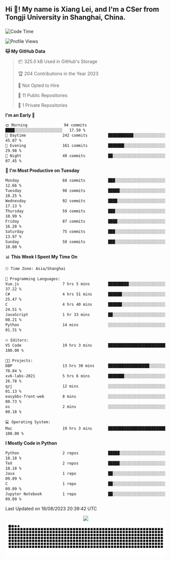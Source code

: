 <h2 align="left">Hi 👋! My name is Xiang Lei, and I'm a CSer from Tongji University in Shanghai, China.</h2>

###

<!--START_SECTION:waka-->
![Code Time](http://img.shields.io/badge/Code%20Time-145%20hrs%2026%20mins-blue)

![Profile Views](http://img.shields.io/badge/Profile%20Views-62-blue)

**🐱 My GitHub Data** 

> 📦 325.0 kB Used in GitHub's Storage 
 > 
> 🏆 204 Contributions in the Year 2023
 > 
> 🚫 Not Opted to Hire
 > 
> 📜 11 Public Repositories 
 > 
> 🔑 1 Private Repositories 
 > 
**I'm an Early 🐤** 

```text
🌞 Morning                94 commits          ████░░░░░░░░░░░░░░░░░░░░░   17.50 % 
🌆 Daytime                242 commits         ███████████░░░░░░░░░░░░░░   45.07 % 
🌃 Evening                161 commits         ███████░░░░░░░░░░░░░░░░░░   29.98 % 
🌙 Night                  40 commits          ██░░░░░░░░░░░░░░░░░░░░░░░   07.45 % 
```
📅 **I'm Most Productive on Tuesday** 

```text
Monday                   68 commits          ███░░░░░░░░░░░░░░░░░░░░░░   12.66 % 
Tuesday                  98 commits          █████░░░░░░░░░░░░░░░░░░░░   18.25 % 
Wednesday                92 commits          ████░░░░░░░░░░░░░░░░░░░░░   17.13 % 
Thursday                 59 commits          ███░░░░░░░░░░░░░░░░░░░░░░   10.99 % 
Friday                   87 commits          ████░░░░░░░░░░░░░░░░░░░░░   16.20 % 
Saturday                 75 commits          ███░░░░░░░░░░░░░░░░░░░░░░   13.97 % 
Sunday                   58 commits          ███░░░░░░░░░░░░░░░░░░░░░░   10.80 % 
```


📊 **This Week I Spent My Time On** 

```text
🕑︎ Time Zone: Asia/Shanghai

💬 Programming Languages: 
Vue.js                   7 hrs 5 mins        █████████░░░░░░░░░░░░░░░░   37.22 % 
C#                       4 hrs 51 mins       ██████░░░░░░░░░░░░░░░░░░░   25.47 % 
C                        4 hrs 40 mins       ██████░░░░░░░░░░░░░░░░░░░   24.51 % 
JavaScript               1 hr 33 mins        ██░░░░░░░░░░░░░░░░░░░░░░░   08.21 % 
Python                   14 mins             ░░░░░░░░░░░░░░░░░░░░░░░░░   01.31 % 

🔥 Editors: 
VS Code                  19 hrs 3 mins       █████████████████████████   100.00 % 

🐱‍💻 Projects: 
DBP                      13 hrs 30 mins      ██████████████████░░░░░░░   70.84 % 
xv6-labs-2021            5 hrs 6 mins        ███████░░░░░░░░░░░░░░░░░░   26.78 % 
qzj                      12 mins             ░░░░░░░░░░░░░░░░░░░░░░░░░   01.13 % 
easybbs-front-web        8 mins              ░░░░░░░░░░░░░░░░░░░░░░░░░   00.73 % 
os                       2 mins              ░░░░░░░░░░░░░░░░░░░░░░░░░   00.18 % 

💻 Operating System: 
Mac                      19 hrs 3 mins       █████████████████████████   100.00 % 
```

**I Mostly Code in Python** 

```text
Python                   2 repos             █████░░░░░░░░░░░░░░░░░░░░   18.18 % 
TeX                      2 repos             █████░░░░░░░░░░░░░░░░░░░░   18.18 % 
Java                     1 repo              ██░░░░░░░░░░░░░░░░░░░░░░░   09.09 % 
C                        1 repo              ██░░░░░░░░░░░░░░░░░░░░░░░   09.09 % 
Jupyter Notebook         1 repo              ██░░░░░░░░░░░░░░░░░░░░░░░   09.09 % 
```




 Last Updated on 18/08/2023 20:39:42 UTC
<!--END_SECTION:waka-->

<div align="center">
  <img src="https://github-readme-stats.vercel.app/api?username=Lei00764&show_icons=true&theme=radical" />
 </div>

 <div align="center">

<picture>
  <source media="(prefers-color-scheme: dark)" srcset="https://raw.githubusercontent.com/Lei00764/Lei00764/output/github-contribution-grid-snake-dark.svg">
  <source media="(prefers-color-scheme: light)" srcset="https://raw.githubusercontent.com/Lei00764/Lei00764/output/github-contribution-grid-snake.svg">
  <img alt="github contribution grid snake animation" src="https://raw.githubusercontent.com/Lei00764/Lei00764/output/github-contribution-grid-snake.svg">
</picture>

</div>




